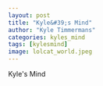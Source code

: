 ```yaml
---
layout: post
title: "Kyle&#39;s Mind"
author: "Kyle Timmermans"
categories: kyles_mind
tags: [kylesmind]
image: lolcat_world.jpeg
---
```


Kyle's Mind
